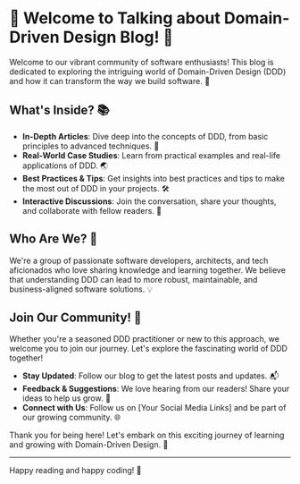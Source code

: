 # 🌟 Welcome to Talking about Domain-Driven Design Blog! 🌟

Welcome to our vibrant community of software enthusiasts! This blog is dedicated to exploring the intriguing world of Domain-Driven Design (DDD) and how it can transform the way we build software. 🚀

## What's Inside? 📚

- **In-Depth Articles**: Dive deep into the concepts of DDD, from basic principles to advanced techniques. 🤿
- **Real-World Case Studies**: Learn from practical examples and real-life applications of DDD. 🌏
- **Best Practices & Tips**: Get insights into best practices and tips to make the most out of DDD in your projects. 🛠️
- **Interactive Discussions**: Join the conversation, share your thoughts, and collaborate with fellow readers. 💬

## Who Are We? 👥

We're a group of passionate software developers, architects, and tech aficionados who love sharing knowledge and learning together. We believe that understanding DDD can lead to more robust, maintainable, and business-aligned software solutions. 💡

## Join Our Community! 🤝

Whether you're a seasoned DDD practitioner or new to this approach, we welcome you to join our journey. Let's explore the fascinating world of DDD together!

- **Stay Updated**: Follow our blog to get the latest posts and updates. 📬
- **Feedback & Suggestions**: We love hearing from our readers! Share your ideas to help us grow. 🌱
- **Connect with Us**: Follow us on [Your Social Media Links] and be part of our growing community. 🌐

Thank you for being here! Let's embark on this exciting journey of learning and growing with Domain-Driven Design. 🚀

---

Happy reading and happy coding! 🎉

